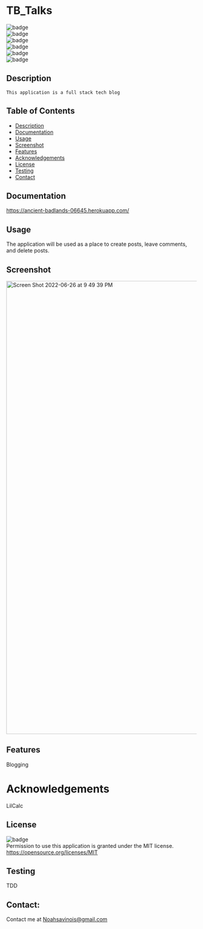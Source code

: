 # TB_Talks
   ![badge](https://img.shields.io/github/languages/top/LilCalc/TB_Talk)
   <br> 
   ![badge](https://img.shields.io/github/languages/count/LilCalc/TB_Talk)
   <br>
   ![badge](https://img.shields.io/github/issues/LilCalc/TB_Talk)
   <br>
   ![badge](https://img.shields.io/github/issues-closed/LilCalc/TB_Talk)
   <br>
   ![badge](https://img.shields.io/github/last-commit/LilCalc/TB_Talk)
   <br>
   ![badge](https://img.shields.io/badge/license-MIT-important)
   
   ## Description
   
    This application is a full stack tech blog

   ## Table of Contents
   - [Description](#description)
   - [Documentation](#documentation)
   - [Usage](#usage)
   - [Screenshot](#screenshot)
   - [Features](#features)
   - [Acknowledgements](#acknowledgements)
   - [License](#license)
   - [Testing](#testing)
   - [Contact](#contact)

   ## Documentation
   https://ancient-badlands-06645.herokuapp.com/
  
   ## Usage
   The application will be used as a place to create posts, leave comments, and delete posts.
   ## Screenshot
   <img width="1198" alt="Screen Shot 2022-06-26 at 9 49 39 PM" src="https://user-images.githubusercontent.com/101202962/175850777-ce0286a1-0e9e-4d4d-89e3-1d273afb2b64.png">

   ## Features
   Blogging
   
   # Acknowledgements
   LilCalc
     
   ## License
   ![badge](https://img.shields.io/badge/license-MIT-important)
   <br>
   Permission to use this application is granted under the MIT license. <https://opensource.org/licenses/MIT>
   ## Testing
   TDD

   ## Contact:
   Contact me at <a href="malito:Noahsavinois@gmail.com">Noahsavinois@gmail.com</a>
